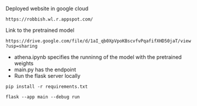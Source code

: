 Deployed website in google cloud 

`https://robbish.wl.r.appspot.com/`

Link to the pretrained model

`https://drive.google.com/file/d/1aI_qb0XpVpoKBscvfvPqafifXHD50jaT/view?usp=sharing`

- athena.ipynb specifies the runninng of the model with the pretrained weights
- main.py has the endpoint
- Run the flask server locally 

`pip install -r requirements.txt`

`flask --app main --debug run`